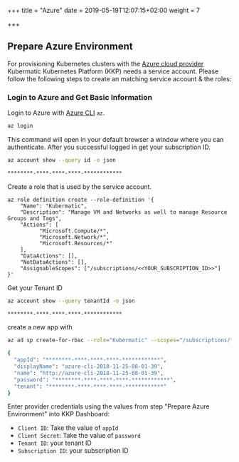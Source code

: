 +++
title = "Azure"
date = 2019-05-19T12:07:15+02:00
weight = 7

+++

## Prepare Azure Environment

For provisioning Kubernetes clusters with the [Azure cloud provider](https://github.com/kubermatic/machine-controller/tree/master/pkg/cloudprovider/provider/azure) Kubermatic Kubernetes Platform (KKP) needs a service account. Please follow the following steps to create an matching service account & the roles:

### Login to Azure and Get Basic Information

Login to Azure with [Azure CLI](https://docs.microsoft.com/en-us/cli/azure/?view=azure-cli-latest) `az`.

```bash
az login
```

This command will open in your default browser a window where you can authenticate. After you successful logged in get your subscription ID.

```bash
az account show --query id -o json

********-****-****-****-************
```

Create a role that is used by the service account.

``` 
az role definition create --role-definition '{
    "Name": "Kubermatic",
    "Description": "Manage VM and Networks as well to manage Resource Groups and Tags",
    "Actions": [
          "Microsoft.Compute/*",
          "Microsoft.Network/*",
          "Microsoft.Resources/*"
    ],
    "DataActions": [],
    "NotDataActions": [],
    "AssignableScopes": ["/subscriptions/<<YOUR_SUBSCRIPTION_ID>>"] 
}'

``` 

Get your Tenant ID

```bash
az account show --query tenantId -o json

********-****-****-****-************
```

create a new app with

```bash
az ad sp create-for-rbac --role="Kubermatic" --scopes="/subscriptions/********-****-****-****-************"

{
  "appId": "********-****-****-****-************",
  "displayName": "azure-cli-2018-11-25-08-01-39",
  "name": "http://azure-cli-2018-11-25-08-01-39",
  "password": "********-****-****-****-************",
  "tenant": "********-****-****-****-************"
}
```

Enter provider credentials using the values from step "Prepare Azure Environment" into KKP Dashboard:

  - `Client ID`: Take the value of `appId`
  - `Client Secret`: Take the value of `password`
  - `Tenant ID`: your tenant ID
  - `Subscription ID`: your subscription ID
